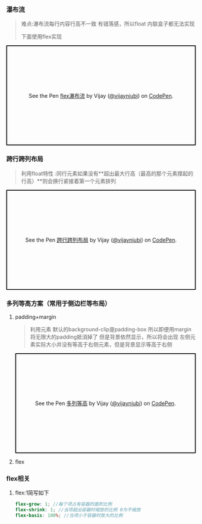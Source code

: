 ### 瀑布流

> 难点:瀑布流每行内容行高不一致 有错落感，所以float 内联盒子都无法实现
>
> 下面使用flex实现

<p class="codepen" data-height="265" data-theme-id="0" data-default-tab="css,result" data-user="vijayniubi" data-slug-hash="QYamzO" style="height: 265px; box-sizing: border-box; display: flex; align-items: center; justify-content: center; border: 2px solid black; margin: 1em 0; padding: 1em;" data-pen-title="flex瀑布流">
  <span>See the Pen <a href="https://codepen.io/vijayniubi/pen/QYamzO/">
  flex瀑布流</a> by Vijay (<a href="https://codepen.io/vijayniubi">@vijayniubi</a>)
  on <a href="https://codepen.io">CodePen</a>.</span>
</p>
<script async src="https://static.codepen.io/assets/embed/ei.js"></script>

### 跨行跨列布局

> 利用float特性 :同行元素如果没有**超出最大行高（最高的那个元素撑起的行高）**则会换行紧接着第一个元素排列

<p class="codepen" data-height="265" data-theme-id="0" data-default-tab="css,result" data-user="vijayniubi" data-slug-hash="QYarjr" style="height: 265px; box-sizing: border-box; display: flex; align-items: center; justify-content: center; border: 2px solid black; margin: 1em 0; padding: 1em;" data-pen-title="跨行跨列布局">
  <span>See the Pen <a href="https://codepen.io/vijayniubi/pen/QYarjr/">
  跨行跨列布局</a> by Vijay (<a href="https://codepen.io/vijayniubi">@vijayniubi</a>)
  on <a href="https://codepen.io">CodePen</a>.</span>
</p>
<script async src="https://static.codepen.io/assets/embed/ei.js"></script>



### 多列等高方案（常用于侧边栏等布局）

1. padding+margin

   > 利用元素 默认的background-clip是padding-box 所以即便用margin将无限大的padding抵消掉了 但是背景依然显示，所以将会出现 左侧元素实际大小并没有等高于右侧元素，但是背景显示等高于右侧

   <p class="codepen" data-height="265" data-theme-id="0" data-default-tab="css,result" data-user="vijayniubi" data-slug-hash="xMpjNE" style="height: 265px; box-sizing: border-box; display: flex; align-items: center; justify-content: center; border: 2px solid black; margin: 1em 0; padding: 1em;" data-pen-title="多列等高">
     <span>See the Pen <a href="https://codepen.io/vijayniubi/pen/xMpjNE/">
     多列等高</a> by Vijay (<a href="https://codepen.io/vijayniubi">@vijayniubi</a>)
     on <a href="https://codepen.io">CodePen</a>.</span>
   </p>
   <script async src="https://static.codepen.io/assets/embed/ei.js"></script>

2. flex

    

### flex相关

1. flex:1简写如下

   ```scss
   flex-grow: 1; //每个项占有容器的面积比例
   flex-shrink: 1; //当项超出容器时缩放的比例 0为不缩放
   flex-basis: 100%; //当项小于容器时放大的比例
   ```

   